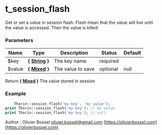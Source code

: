 # t_session_flash

Get or set a value in session flash.
Flash mean that the value will live until the value is accessed. Then the value is killed.


### Parameters
Name  |  Type  |  Description  |  Status  |  Default
------------  |  ------------  |  ------------  |  ------------  |  ------------
$key  |  **{ [String](http://php.net/manual/en/language.types.string.php) }**  |  The key name  |  required  |
$value  |  **{ [Mixed](http://php.net/manual/en/language.pseudo-types.php#language.types.mixed) }**  |  The value to save  |  optional  |  null

Return **{ [Mixed](http://php.net/manual/en/language.pseudo-types.php#language.types.mixed) }** The value stored in session

### Example
```php
	Thorin::session_flash('my-key', 'my value');
print Thorin::session_flash('my-key'); // my value
print Thorin::session_flash('my-key'); // null
```
Author : Olivier Bossel [olivier.bossel@gmail.com](mailto:olivier.bossel@gmail.com) [https://olivierbossel.com](https://olivierbossel.com)